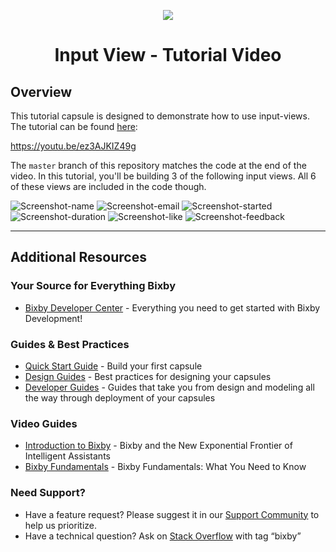 <p align="Center">
  <img src="https://bixbydevelopers.com/dev/docs-assets/resources/dev-guide/bixby_logo_github-11221940070278028369.png">
  <br/>
  <h1 align="Center">Input View - Tutorial Video</h1>
</p>

## Overview

This tutorial capsule is designed to demonstrate how to use input-views. The tutorial can be found [here](https://youtu.be/ez3AJKIZ49g):

https://youtu.be/ez3AJKIZ49g

The `master` branch of this repository matches the code at the end of the video. In this tutorial, you'll be building 3 of the following input views. All 6 of these views are included in the code though.

![Screenshot-name](/assets/readme/name.png)
![Screenshot-email](/assets/readme/email.png)
![Screenshot-started](/assets/readme/started.png)
![Screenshot-duration](/assets/readme/duration.png)
![Screenshot-like](/assets/readme/like.png)
![Screenshot-feedback](/assets/readme/feedback.png)

---

## Additional Resources

### Your Source for Everything Bixby

- [Bixby Developer Center](http://bixbydevelopers.com) - Everything you need to get started with Bixby Development!

### Guides & Best Practices

- [Quick Start Guide](https://bixbydevelopers.com/dev/docs/get-started/quick-start) - Build your first capsule
- [Design Guides](https://bixbydevelopers.com/dev/docs/dev-guide/design-guides) - Best practices for designing your capsules
- [Developer Guides](https://bixbydevelopers.com/dev/docs/dev-guide/developers) - Guides that take you from design and modeling all the way through deployment of your capsules

### Video Guides

- [Introduction to Bixby](https://youtu.be/DFvpK4PosvI) - Bixby and the New Exponential Frontier of Intelligent Assistants
- [Bixby Fundamentals](https://bixby.developer.samsung.com/newsroom/en-us/22/01/2019/Teaching-Bixby-Fundamentals-What-You-Need-to-Know) - Bixby Fundamentals: What You Need to Know

### Need Support?

- Have a feature request? Please suggest it in our [Support Community](https://support.bixbydevelopers.com/hc/en-us/community/topics/360000183273-Feature-Requests) to help us prioritize.
- Have a technical question? Ask on [Stack Overflow](https://stackoverflow.com/questions/tagged/bixby) with tag “bixby”
